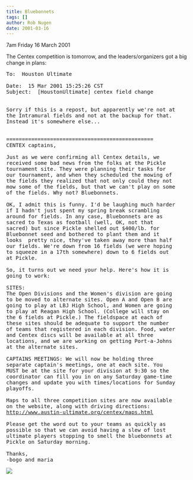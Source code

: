 ```yaml
---
title: Bluebonnets
tags: []
author: Rob Nugen
date: 2001-03-16
---
```


<p class=date>7am Friday 16 March 2001</p>

<p>The Centex competition is tomorrow, and the
leaders/organizers got a big change in plans:</p>

<pre>
To:  Houston Ultimate
<HoustonUltimate@yahoogroups.com>
Date:  15 Mar 2001 15:25:26 CST
Subject:  [HoustonUltimate] centex field change


Sorry if this is a repost, but apparently we're not at
the Intramural fields and not at the backup for that. 
Instead it's somewhere else...


===============================================
CENTEX captains,

Just as we were confirming all Centex details, we
received some bad news from the folks at the Pickle
tournament site. They were planning their tasks for
our tournament, and when they scheduled the mowing of
the fields they realized that not only could they not
mow some of the fields, but that we can't play on some
of the fields. Why not? Bluebonnets.

OK, I admit this is funny. I'd be laughing much harder
if I hadn't just spent my spring break scrambling
around for fields. In any case, Bluebonnets are as
sacred to Texas as football (well, OK, not that
sacred) but since Pickle shelled out $400/lb. for
Bluebonnet seed and bothered to plant them and it
looks  pretty nice, they've taken away more than half
our fields. We're down from 16 fields (we were hoping
to squeeze in a 17th somewhere) down to 6 fields out
at Pickle.

So, it turns out we need your help. Here's how it is
going to work:

SITES:
The Open Divisions and the Women's division are going
to be moved to alternate sites. Open A and Open B are
going to play at LBJ High School, and Women are going
to play at Reagan High School. (College will stay on
the 6 fields at Pickle.) The fieldspace at each of
these sites should be adequate to support the number
of teams that registered in each division. Food, water
and Centex discs will be available at all three
locations, and we are working on getting Port-a-Johns
at the alternate sites.

CAPTAINS MEETINGS: We will now be holding three
separate captain's meetings, one at each site. You
MUST be at the site for your division at 9:30 so the
coordinator can fill you in on any Saturday game-time
changes and update you with times/locations for Sunday
playoffs.

Maps to all three competition sites are now available
on the website, along with driving directions:
<a
href="http://www.austin-ultimate.org/centex/maps.html">http://www.austin-ultimate.org/centex/maps.html</a>

Please get the word out to your teams as quickly as
possible so that we can avoid having a slew of lost
ultimate players stopping to smell the bluebonnets at
Pickle on Saturday morning.

Thanks,
-bogo and maria
</pre>

<p><img src="/images/rob/wL-ROB.gif"/></p>
